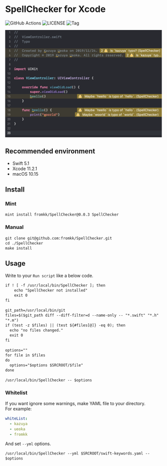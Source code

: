 #  SpellChecker for Xcode

![GitHub Actions](https://github.com/fromkk/SpellChecker/workflows/CI/badge.svg)
![LICENSE](https://img.shields.io/github/license/fromkk/SpellChecker)
![Tag](https://img.shields.io/github/v/tag/fromkk/SpellChecker)

![screenshot](./images/screenshot.png)

## Recommended environment

- Swift 5.1
- Xcode 11.2.1
- macOS 10.15

## Install

### Mint

```shllscript
mint install fromkk/SpellChecker@0.0.3 SpellChecker
```

### Manual

```shellscript
git clone git@github.com:fromkk/SpellChecker.git
cd ./SpellChecker
make install
```

## Usage

Write to your `Run script` like a below code.

```shellscript
if ! [ -f /usr/local/bin/SpellChecker ]; then
    echo "SpellChecker not installed"
    exit 0
fi

git_path=/usr/local/bin/git
files=$($git_path diff --diff-filter=d --name-only -- "*.swift" "*.h" "*.m")
if (test -z $files) || (test ${#files[@]} -eq 0); then
  echo "no files changed."
  exit 0
fi

options=""
for file in $files
do
  options="$options $SRCROOT/$file"
done

/usr/local/bin/SpellChecker -- $options

```

### Whitelist

If you want ignore some warnings, make YAML file to your directory.  
For example:

```yaml
whiteList:
  - kazuya
  - ueoka
  - fromkk
```

And set `--yml` options.

```shellscript
/usr/local/bin/SpellChecker --yml $SRCROOT/swift-keywords.yaml -- $options
```

